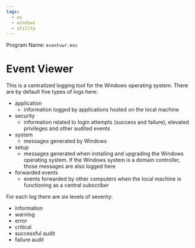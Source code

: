 ```yaml
---
tags:
  - os
  - windows
  - utility
---
```

Program Name: `eventvwr.msc`

# Event Viewer

This is a centralized logging tool for the Windows operating system. There are by default five types of logs here:

- application
	- information logged by applications hosted on the local machine
- security
	- information related to login attempts (success and failure), elevated privileges and other audited events
- system
	- messages generated by Windows
- setup
	- messages generated when installing and upgrading the Windows operating system. If the Windows system is a domain controller, those messages are also logged here
- forwarded events
	- events forwarded by other computers when the local machine is functioning as a central subscriber

For each log there are six levels of severity:

- information
- warning
- error
- critical
- successful audit
- failure audit
